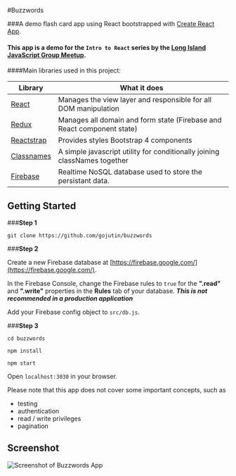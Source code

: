 #Buzzwords

###A demo flash card app using React bootstrapped with [Create React App](https://github.com/facebookincubator/create-react-app).

#### This app is a demo for the `Intro to React` series by the [Long Island JavaScript Group Meetup](https://www.meetup.com/long-island-javascript-group/).


####Main libraries used in this project:

 Library | What it does
------------ | -------------
[React](https://facebook.github.io/react/) | Manages the view layer and responsible for all DOM manipulation
[Redux](http://redux.js.org/) | Manages all domain and form state (Firebase and React component state)
[Reactstrap](https://reactstrap.github.io/)  | Provides styles Bootstrap 4 components
[Classnames](https://github.com/JedWatson/classnames)  | A simple javascript utility for conditionally joining classNames together
[Firebase](https://firebase.google.com/) | Realtime NoSQL database used to store the persistant data.

<h2 name="getting-started">Getting Started</h2>

###**Step 1**

`git clone https://github.com/gojutin/buzzwords `

###**Step 2**

Create a new Firebase database at [https://firebase.google.com/](https://firebase.google.com/).

In the Firebase Console, change the Firebase rules to `true` for the **".read"** and **".write"** properties in the **Rules** tab of your database. ***This is not recommended in a production application***

Add your Firebase config object to `src/db.js`.

###**Step 3**

`cd buzzwords `

`npm install`

`npm start`

Open `localhost:3030` in your browser.

Please note that this app does not cover some important concepts, such as 
- testing
- authentication
- read / write privileges
- pagination

## Screenshot

![Screenshot of Buzzwords App](/public/images/screenshot.png?raw=true)
